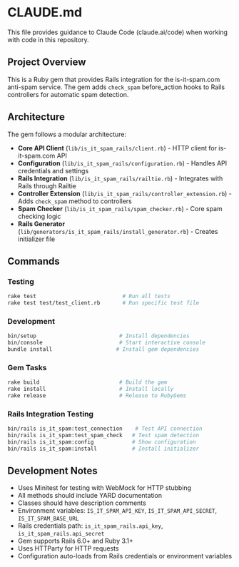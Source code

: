 # CLAUDE.md

This file provides guidance to Claude Code (claude.ai/code) when working with code in this repository.

## Project Overview

This is a Ruby gem that provides Rails integration for the is-it-spam.com anti-spam service. The gem adds `check_spam` before_action hooks to Rails controllers for automatic spam detection.

## Architecture

The gem follows a modular architecture:

- **Core API Client** (`lib/is_it_spam_rails/client.rb`) - HTTP client for is-it-spam.com API
- **Configuration** (`lib/is_it_spam_rails/configuration.rb`) - Handles API credentials and settings
- **Rails Integration** (`lib/is_it_spam_rails/railtie.rb`) - Integrates with Rails through Railtie
- **Controller Extension** (`lib/is_it_spam_rails/controller_extension.rb`) - Adds `check_spam` method to controllers
- **Spam Checker** (`lib/is_it_spam_rails/spam_checker.rb`) - Core spam checking logic
- **Rails Generator** (`lib/generators/is_it_spam_rails/install_generator.rb`) - Creates initializer file

## Commands

### Testing
```bash
rake test                           # Run all tests
rake test test/test_client.rb       # Run specific test file
```

### Development
```bash
bin/setup                          # Install dependencies
bin/console                        # Start interactive console
bundle install                    # Install gem dependencies
```

### Gem Tasks
```bash
rake build                         # Build the gem
rake install                       # Install locally
rake release                       # Release to RubyGems
```

### Rails Integration Testing
```bash
bin/rails is_it_spam:test_connection    # Test API connection
bin/rails is_it_spam:test_spam_check   # Test spam detection
bin/rails is_it_spam:config            # Show configuration
bin/rails is_it_spam:install           # Install initializer
```

## Development Notes

- Uses Minitest for testing with WebMock for HTTP stubbing
- All methods should include YARD documentation
- Classes should have description comments
- Environment variables: `IS_IT_SPAM_API_KEY`, `IS_IT_SPAM_API_SECRET`, `IS_IT_SPAM_BASE_URL`
- Rails credentials path: `is_it_spam_rails.api_key`, `is_it_spam_rails.api_secret`
- Gem supports Rails 6.0+ and Ruby 3.1+
- Uses HTTParty for HTTP requests
- Configuration auto-loads from Rails credentials or environment variables